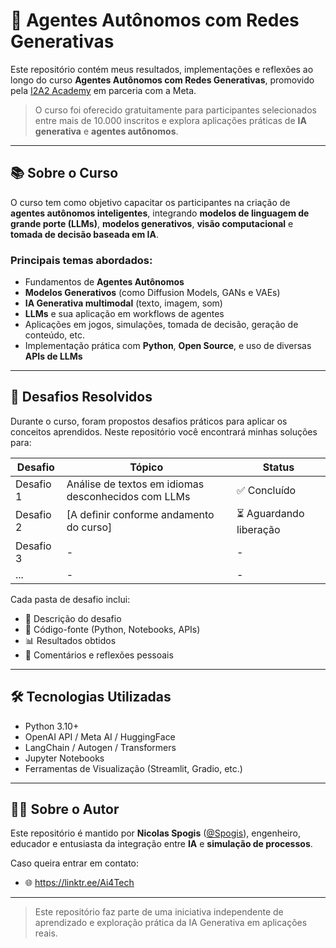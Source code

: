# 🚀 Agentes Autônomos com Redes Generativas

Este repositório contém meus resultados, implementações e reflexões ao longo do curso **Agentes Autônomos com Redes Generativas**, promovido pela [I2A2 Academy](https://i2a2.academy) em parceria com a Meta.

> O curso foi oferecido gratuitamente para participantes selecionados entre mais de 10.000 inscritos e explora aplicações práticas de **IA generativa** e **agentes autônomos**.

---

## 📚 Sobre o Curso

O curso tem como objetivo capacitar os participantes na criação de **agentes autônomos inteligentes**, integrando **modelos de linguagem de grande porte (LLMs)**, **modelos generativos**, **visão computacional** e **tomada de decisão baseada em IA**.

### Principais temas abordados:

- Fundamentos de **Agentes Autônomos**
- **Modelos Generativos** (como Diffusion Models, GANs e VAEs)
- **IA Generativa multimodal** (texto, imagem, som)
- **LLMs** e sua aplicação em workflows de agentes
- Aplicações em jogos, simulações, tomada de decisão, geração de conteúdo, etc.
- Implementação prática com **Python**, **Open Source**, e uso de diversas **APIs de LLMs**

---

## 🧠 Desafios Resolvidos

Durante o curso, foram propostos desafios práticos para aplicar os conceitos aprendidos. Neste repositório você encontrará minhas soluções para:

| Desafio | Tópico | Status |
|--------|--------|--------|
| Desafio 1 | Análise de textos em idiomas desconhecidos com LLMs | ✅ Concluído |
| Desafio 2 | [A definir conforme andamento do curso] | ⏳ Aguardando liberação |
| Desafio 3 | - | - |
| ... | - | - |

Cada pasta de desafio inclui:

- 📄 Descrição do desafio
- 🧪 Código-fonte (Python, Notebooks, APIs)
- 📊 Resultados obtidos
- 📝 Comentários e reflexões pessoais

---

## 🛠️ Tecnologias Utilizadas

- Python 3.10+
- OpenAI API / Meta AI / HuggingFace
- LangChain / Autogen / Transformers
- Jupyter Notebooks
- Ferramentas de Visualização (Streamlit, Gradio, etc.)

---

## 👨‍💻 Sobre o Autor

Este repositório é mantido por **Nicolas Spogis** ([@Spogis](https://github.com/Spogis)), engenheiro, educador e entusiasta da integração entre **IA** e **simulação de processos**.

Caso queira entrar em contato:
- 🌐 https://linktr.ee/Ai4Tech

---

> Este repositório faz parte de uma iniciativa independente de aprendizado e exploração prática da IA Generativa em aplicações reais.
